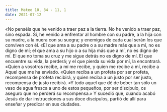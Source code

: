 ```yaml
---
title: Mateo 10, 34 - 11, 1
date: 2021-07-12
---
```


«No penséis que he venido a traer paz a la tierra. No he venido a traer paz, sino espada. Sí, he venido a enfrentar al hombre con su padre, a la hija con su madre, a la nuera con su suegra; y enemigos de cada cual serán los que conviven con él. «El que ama a su padre o a su madre más que a mí, no es digno de mí; el que ama a su hijo o a su hija más que a mí, no es digno de mí. El que no toma su cruz y me sigue detrás no es digno de mí. El que encuentre su vida, la perderá; y el que pierda su vida por mí, la encontrará. «Quien a vosotros recibe, a mí me recibe, y quien me recibe a mí, recibe a Aquel que me ha enviado. «Quien reciba a un profeta por ser profeta, recompensa de profeta recibirá, y quien reciba a un justo por ser justo, recompensa de justo recibirá. «Y todo aquel que dé de beber tan sólo un vaso de agua fresca a uno de estos pequeños, por ser discípulo, os aseguro que no perderá su recompensa.» Y sucedió que, cuando acabó Jesús de dar instrucciones a sus doce discípulos, partió de allí para enseñar y predicar en sus ciudades.
